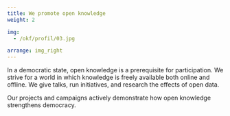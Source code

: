 ```yaml
---
title: We promote open knowledge
weight: 2

img:
  - /okf/profil/03.jpg

arrange: img_right
---
```


In a democratic state, open knowledge is a prerequisite for participation. We strive for a world in which knowledge is freely available both online and offline. We give talks, run initiatives, and research the effects of open data.

Our projects and campaigns actively demonstrate how open knowledge strengthens democracy.

